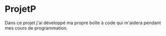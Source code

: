 # ProjetP
 
Dans ce projet j'ai développé ma propre boîte à code qui m'aidera pendant mes cours de programmation.
